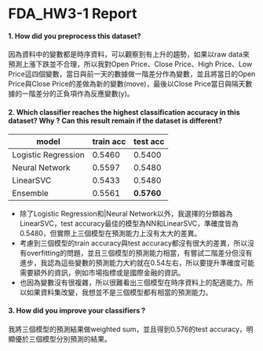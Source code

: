 # FDA_HW3-1 Report

#### 1. How did you preprocess this dataset?
因為資料中的變數都是時序資料，可以觀察到有上升的趨勢，如果以raw data來預測上漲下跌並不合理，所以我對Open Price、Close Price、High Price、Low Price這四個變數，當日與前一天的數據做一階差分作為變數，並且將當日的Open Price與Close Price的差做為新的變數(move)，最後以Close Price當日與隔天數據的一階差分的正負項作為反應變數(y)。

#### 2. Which classifier reaches the highest classification accuracy in this dataset? Why ? Can this result remain if the dataset is different?

|model|train acc|test acc|
|-|-|-|
|Logistic Regression|0.5460|0.5400|
|Neural Network|0.5597|0.5480|
|LinearSVC|0.5433|0.5480|
|Ensemble|0.5561|**0.5760**|

- 除了Logistic Regression和|Neural Network以外，我選擇的分類器為LinearSVC，test accuracy最佳的模型為NN和LinearSVC，準確度皆為0.5480，但實際上三個模型在預測能力上沒有太大的差異。
- 考慮到三個模型的train accuracy與test accuracy都沒有很大的差異，所以沒有overfitting的問題，並且三個模型的預測能力相當，有嘗試二階差分但沒有進步，我認為這些變數的預測能力大約就在0.54左右，所以要提升準確度可能需要額外的資訊，例如市場指標或是國際金融的資訊。
- 也因為變數沒有很複雜，所以很難看出三個模型在時序資料上的配適能力。所以如果資料集改變，我想並不是三個模型都有相當的預測能力。

#### 3. How did you improve your classifiers ?
我將三個模型的預測結果做weighted sum，並且得到0.576的test accuracy，明顯優於三個模型分別預測的結果。
